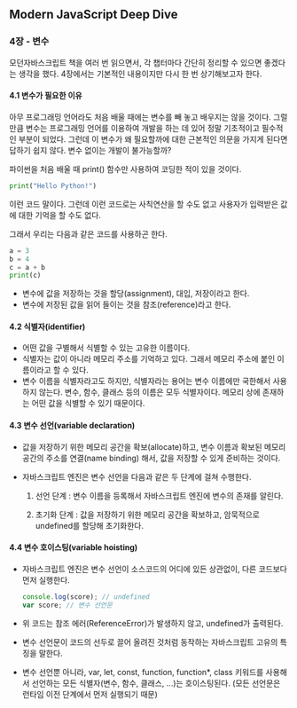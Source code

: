 ## Modern JavaScript Deep Dive

### 4장 - 변수



모던자바스크립트 책을 여러 번 읽으면서, 각 챕터마다 간단히 정리할 수 있으면 좋겠다는 생각을 했다. 4장에서는 기본적인 내용이지만 다시 한 번 상기해보고자 한다.



#### 4.1 변수가 필요한 이유

아무 프로그래밍 언어라도 처음 배울 때에는 변수를 빼 놓고 배우지는 않을 것이다. 그럴 만큼 변수는 프로그래밍 언어를 이용하여 개발을 하는 데 있어 정말 기초적이고 필수적인 부분이 되었다. 그런데 이 변수가 왜 필요할까에 대한 근본적인 의문을 가지게 된다면 답하기 쉽지 않다. 변수 없이는 개발이 불가능할까?



파이썬을 처음 배울 때 print() 함수만 사용하여 코딩한 적이 있을 것이다.

``` python
print("Hello Python!")
```

이런 코드 말이다. 그런데 이런 코드로는 사칙연산을 할 수도 없고 사용자가 입력받은 값에 대한 기억을 할 수도 없다.

그래서 우리는 다음과 같은 코드를 사용하곤 한다.

``` python
a = 3
b = 4
c = a + b
print(c)
```



* 변수에 값을 저장하는 것을 할당(assignment), 대입, 저장이라고 한다.
* 변수에 저장된 값을 읽어 들이는 것을 참조(reference)라고 한다.



#### 4.2 식별자(identifier)

* 어떤 값을 구별해서 식별할 수 있는 고유한 이름이다.
* 식별자는 값이 아니라 메모리 주소를 기억하고 있다. 그래서 메모리 주소에 붙인 이름이라고 할 수 있다.
* 변수 이름을 식별자라고도 하지만, 식별자라는 용어는 변수 이름에만 국한해서 사용하지 않는다. 변수, 함수, 클래스 등의 이름은 모두 식별자이다. 메모리 상에 존재하는 어떤 값을 식별할 수 있기 때문이다.



#### 4.3 변수 선언(variable declaration)

* 값을 저장하기 위한 메모리 공간을 확보(allocate)하고, 변수 이름과 확보된 메모리 공간의 주소를 연결(name binding) 해서, 값을 저장할 수 있게 준비하는 것이다.

* 자바스크립트 엔진은 변수 선언을 다음과 같은 두 단계에 걸쳐 수행한다.

  1) 선언 단계 : 변수 이름을 등록해서 자바스크립트 엔진에 변수의 존재를 알린다.

  2) 초기화 단계 : 값을 저장하기 위한 메모리 공간을 확보하고, 암묵적으로 undefined를 할당해 초기화한다.



#### 4.4 변수 호이스팅(variable hoisting)

- 자바스크립트 엔진은 변수 선언이 소스코드의 어디에 있든 상관없이, 다른 코드보다 먼저 실행한다.

  ``` javascript
  console.log(score); // undefined
  var score; // 변수 선언문
  ```

- 위 코드는 참조 에러(ReferenceError)가 발생하지 않고, undefined가 출력된다.

- 변수 선언문이 코드의 선두로 끌어 올려진 것처럼 동작하는 자바스크립트 고유의 특징을 말한다.

- 변수 선언뿐 아니라, var, let, const, function, function*, class 키워드를 사용해서 선언하는 모든 식별자(변수, 함수, 클래스, ...)는 호이스팅된다. (모든 선언문은 런타임 이전 단계에서 먼저 실행되기 때문)

